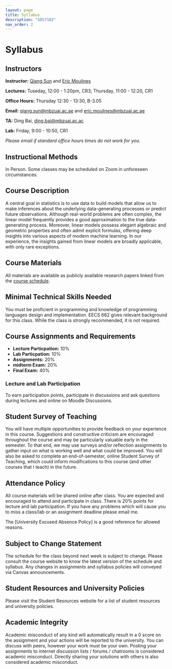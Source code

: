 ```yaml
---
layout: page
title: Syllabus
description: "SDS7102"
nav_order: 2
---
```


# Syllabus

## Instructors


**Instructor:** [Qiang Sun](https://sites.google.com/view/qsun) and [Eric Moulines](https://mbzuai.ac.ae/study/faculty/professor-eric-moulines/)

**Lectures:** Tuseday, 12:00 - 1:20pm, CR3; Thursday, 11:00 - 12:20, CR1

**Office Hours:** Thursday 12:30 - 13:30, B-3.05

**Email:** [qiang.sun@mbzuai.ac.ae](mailto:qiang.sun@mbzuai.ac.ae) and [eric.moulines@mbzuai.ac.ae](mailto:eric.moulines@mbzuai.ac.ae)

**TA:** Ding Bai, [ding.bai@mbzuai.ac.ac](mailto:ding.bai@mbzuai.ac.ae)

**Lab:** Friday, 9:00 - 10:50, CR1

_Please email if standard office hours times do not work for you._


## Instructional Methods

In Person. Some classes may be scheduled on Zoom in unforeseen circumstances.

## Course Description

A central goal in statistics is to use data to build models that allow us to make inferences about the underlying data-generating processes or predict future observations. Although real-world problems are often complex, the linear model frequently provides a good approximation to the true data-generating process. Moreover, linear models possess elegant algebraic and geometric properties and often admit explicit formulas, offering deep insights into various aspects of modern machine learning.  In our experience, the insights gained from linear models are broadly applicable, with only rare exceptions. 

## Course Materials

All materials are available as publicly available research papers linked from the [course schedule](../schedule/).

## Minimal Technical Skills Needed

You must be proficient in programming and knowledge of programming languages design and implementation. EECS 662 gives relevant background for this class. While the class is strongly recommended, it is not required.

## Course Assignments and Requirements

* **Lecture Particpation:** 10%
* **Lab Particpation:** 10%
* **Assignments:** 20%
* **midterm Exam:** 20%
* **Final Exam:** 40%



### Lecture and Lab Participation

To earn participation points, participate in discussions and ask questions during lectures and online on Moodle Discussions.

## Student Survey of Teaching

You will have multiple opportunities to provide feedback on your experience in this course. Suggestions and constructive criticism are encouraged throughout the course and may be particularly valuable early in the semester. To that end, we may use surveys and/or reflection assignments to gather input on what is working well and what could be improved. You will also be asked to complete an end-of-semester, online Student Survey of Teaching, which could inform modifications to this course (and other courses that I teach) in the future.


## Attendance Policy

All course materials will be shared online after class. You are expected and encouraged to attend and participate in class. There is 20% points for lecture and lab participation. If you have any problems which will cause you to miss a class/lab or an assignment deadline please email me.

The [University Excused Absence Policy] is a good reference for allowed reasons.

## Subject to Change Statement

The schedule for the class beyond next week is subject to change. Please consult the course website to know the latest version of the schedule and syllabus. Any changes in assignments and syllabus policies will conveyed via Canvas announcements.

## Student Resources and University Policies

Please visit the Student Resources website for a list of student resources and university policies.


## Academic Integrity

Academic misconduct of any kind will automatically result in a 0 score on the assignment and your actions will be reported to the university. You can discuss with peers, however your work must be your own. Posting your assignments to internet discussion lists / forums / chatrooms is considered academic misconduct. Directly sharing your solutions with others is also considered academic misconduct.
